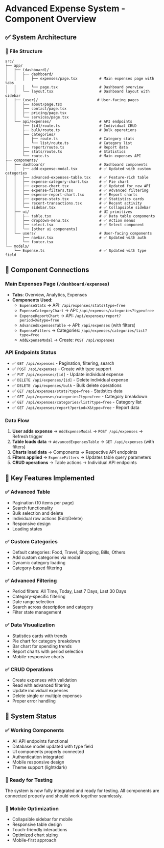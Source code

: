# Advanced Expense System - Component Overview

## ✅ **System Architecture**

### **📁 File Structure**
```
src/
├── app/
│   ├── (dashboard)/
│   │   ├── dashboard/
│   │   │   ├── expenses/page.tsx          # Main expenses page with tabs
│   │   │   └── page.tsx                   # Dashboard overview
│   │   └── layout.tsx                     # Dashboard layout with sidebar
│   ├── (user)/                           # User-facing pages
│   │   ├── about/page.tsx
│   │   ├── contact/page.tsx
│   │   ├── pricing/page.tsx
│   │   └── services/page.tsx
│   └── api/expenses/                      # API endpoints
│       ├── [id]/route.ts                  # Individual CRUD
│       ├── bulk/route.ts                  # Bulk operations
│       ├── categories/
│       │   ├── route.ts                   # Category stats
│       │   └── list/route.ts              # Category list
│       ├── report/route.ts                # Report data
│       ├── stats/route.ts                 # Statistics
│       └── route.ts                       # Main expenses API
├── components/
│   ├── dashboard/                         # Dashboard components
│   │   ├── add-expense-modal.tsx          # ✅ Updated with custom categories
│   │   ├── advanced-expenses-table.tsx    # ✅ Feature-rich table
│   │   ├── expense-category-chart.tsx     # ✅ Pie chart
│   │   ├── expense-chart.tsx              # ✅ Updated for new API
│   │   ├── expense-filters.tsx            # ✅ Advanced filtering
│   │   ├── expense-report-chart.tsx       # ✅ Report charts
│   │   ├── expense-stats.tsx              # ✅ Statistics cards
│   │   ├── recent-transactions.tsx        # ✅ Recent activity
│   │   └── sidebar.tsx                    # ✅ Collapsible sidebar
│   ├── ui/                                # UI primitives
│   │   ├── table.tsx                      # ✅ Data table components
│   │   ├── dropdown-menu.tsx              # ✅ Action menus
│   │   ├── select.tsx                     # ✅ Select component
│   │   └── [other ui components]
│   └── users/                             # User-facing components
│       ├── navbar.tsx                     # ✅ Updated with auth
│       └── footer.tsx
└── models/
    └── Expense.ts                         # ✅ Updated with type field
```

## 🔗 **Component Connections**

### **Main Expenses Page** (`/dashboard/expenses`)
- **Tabs**: Overview, Analytics, Expenses
- **Components Used**:
  - `ExpenseStats` → API: `/api/expenses/stats?type=free`
  - `ExpenseCategoryChart` → API: `/api/expenses/categories?type=free`
  - `ExpenseReportChart` → API: `/api/expenses/report?period=X&type=free`
  - `AdvancedExpensesTable` → API: `/api/expenses` (with filters)
  - `ExpenseFilters` → Categories: `/api/expenses/categories/list?type=free`
  - `AddExpenseModal` → Create: `POST /api/expenses`

### **API Endpoints Status**
- ✅ `GET /api/expenses` - Pagination, filtering, search
- ✅ `POST /api/expenses` - Create with type support
- ✅ `PUT /api/expenses/[id]` - Update individual expense
- ✅ `DELETE /api/expenses/[id]` - Delete individual expense
- ✅ `DELETE /api/expenses/bulk` - Bulk delete operations
- ✅ `GET /api/expenses/stats?type=free` - Statistics data
- ✅ `GET /api/expenses/categories?type=free` - Category breakdown
- ✅ `GET /api/expenses/categories/list?type=free` - Category list
- ✅ `GET /api/expenses/report?period=X&type=free` - Report data

### **Data Flow**
1. **User adds expense** → `AddExpenseModal` → `POST /api/expenses` → Refresh trigger
2. **Table loads data** → `AdvancedExpensesTable` → `GET /api/expenses` (with filters)
3. **Charts load data** → Components → Respective API endpoints
4. **Filters applied** → `ExpenseFilters` → Updates table query parameters
5. **CRUD operations** → Table actions → Individual API endpoints

## 🎯 **Key Features Implemented**

### **✅ Advanced Table**
- Pagination (10 items per page)
- Search functionality
- Bulk selection and delete
- Individual row actions (Edit/Delete)
- Responsive design
- Loading states

### **✅ Custom Categories**
- Default categories: Food, Travel, Shopping, Bills, Others
- Add custom categories via modal
- Dynamic category loading
- Category-based filtering

### **✅ Advanced Filtering**
- Period filters: All Time, Today, Last 7 Days, Last 30 Days
- Category-specific filtering
- Date range selection
- Search across description and category
- Filter state management

### **✅ Data Visualization**
- Statistics cards with trends
- Pie chart for category breakdown
- Bar chart for spending trends
- Report charts with period selection
- Mobile-responsive charts

### **✅ CRUD Operations**
- Create expenses with validation
- Read with advanced filtering
- Update individual expenses
- Delete single or multiple expenses
- Proper error handling

## 🔧 **System Status**

### **✅ Working Components**
- All API endpoints functional
- Database model updated with type field
- UI components properly connected
- Authentication integrated
- Mobile responsive design
- Theme support (light/dark)

### **🎯 Ready for Testing**
The system is now fully integrated and ready for testing. All components are connected properly and should work together seamlessly.

### **📱 Mobile Optimization**
- Collapsible sidebar for mobile
- Responsive table design
- Touch-friendly interactions
- Optimized chart sizing
- Mobile-first approach